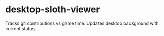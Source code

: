 # desktop-sloth-viewer
Tracks git contributions vs game time. Updates desktop background with current status.
